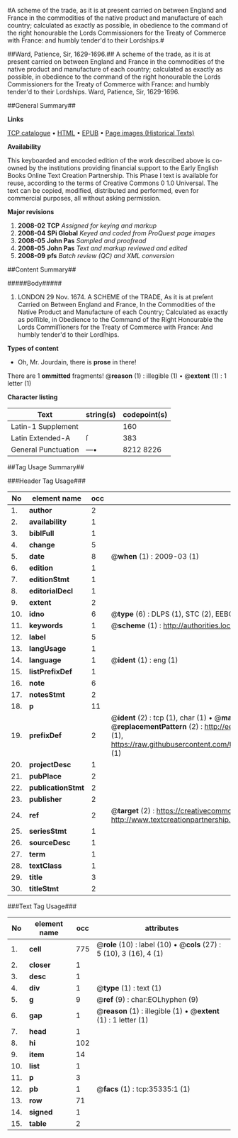 #A scheme of the trade, as it is at present carried on between England and France in the commodities of the native product and manufacture of each country; calculated as exactly as possible, in obedience to the command of the right honourable the Lords Commissioners for the Treaty of Commerce with France: and humbly tender'd to their Lordships.#

##Ward, Patience, Sir, 1629-1696.##
A scheme of the trade, as it is at present carried on between England and France in the commodities of the native product and manufacture of each country; calculated as exactly as possible, in obedience to the command of the right honourable the Lords Commissioners for the Treaty of Commerce with France: and humbly tender'd to their Lordships.
Ward, Patience, Sir, 1629-1696.

##General Summary##

**Links**

[TCP catalogue](http://www.ota.ox.ac.uk/tcp/)  • 
[HTML](http://tei.it.ox.ac.uk/tcp/Texts-HTML/free/A67/A67545.html)  • 
[EPUB](http://tei.it.ox.ac.uk/tcp/Texts-EPUB/free/A67/A67545.epub) • 
[Page images (Historical Texts)](https://data.historicaltexts.jisc.ac.uk/view?pubId=eebo-99830873e&pageId=eebo-99830873e-35335-1)

**Availability**

This keyboarded and encoded edition of the
	       work described above is co-owned by the institutions
	       providing financial support to the Early English Books
	       Online Text Creation Partnership. This Phase I text is
	       available for reuse, according to the terms of Creative
	       Commons 0 1.0 Universal. The text can be copied,
	       modified, distributed and performed, even for
	       commercial purposes, all without asking permission.

**Major revisions**

1. __2008-02__ __TCP__ *Assigned for keying and markup*
1. __2008-04__ __SPi Global__ *Keyed and coded from ProQuest page images*
1. __2008-05__ __John Pas__ *Sampled and proofread*
1. __2008-05__ __John Pas__ *Text and markup reviewed and edited*
1. __2008-09__ __pfs__ *Batch review (QC) and XML conversion*

##Content Summary##

#####Body#####

1. LONDON 29 Nov. 1674. A SCHEME of the TRADE, As it is at preſent Carried on Between England and France, In the Commodities of the Native Product and Manufacture of each Country; Calculated as exactly as poſſible, in Obedience to the Command of the Right Honourable the Lords Commiſſioners for the Treaty of Commerce with France: And humbly tender'd to their Lordſhips.

**Types of content**

  * Oh, Mr. Jourdain, there is **prose** in there!

There are 1 **ommitted** fragments! 
 @__reason__ (1) : illegible (1)  •  @__extent__ (1) : 1 letter (1)

**Character listing**


|Text|string(s)|codepoint(s)|
|---|---|---|
|Latin-1 Supplement| |160|
|Latin Extended-A|ſ|383|
|General Punctuation|—•|8212 8226|

##Tag Usage Summary##

###Header Tag Usage###

|No|element name|occ|attributes|
|---|---|---|---|
|1.|__author__|2||
|2.|__availability__|1||
|3.|__biblFull__|1||
|4.|__change__|5||
|5.|__date__|8| @__when__ (1) : 2009-03 (1)|
|6.|__edition__|1||
|7.|__editionStmt__|1||
|8.|__editorialDecl__|1||
|9.|__extent__|2||
|10.|__idno__|6| @__type__ (6) : DLPS (1), STC (2), EEBO-CITATION (1), PROQUEST (1), VID (1)|
|11.|__keywords__|1| @__scheme__ (1) : http://authorities.loc.gov/ (1)|
|12.|__label__|5||
|13.|__langUsage__|1||
|14.|__language__|1| @__ident__ (1) : eng (1)|
|15.|__listPrefixDef__|1||
|16.|__note__|6||
|17.|__notesStmt__|2||
|18.|__p__|11||
|19.|__prefixDef__|2| @__ident__ (2) : tcp (1), char (1)  •  @__matchPattern__ (2) : ([0-9\-]+):([0-9IVX]+) (1), (.+) (1)  •  @__replacementPattern__ (2) : http://eebo.chadwyck.com/downloadtiff?vid=$1&page=$2 (1), https://raw.githubusercontent.com/textcreationpartnership/Texts/master/tcpchars.xml#$1 (1)|
|20.|__projectDesc__|1||
|21.|__pubPlace__|2||
|22.|__publicationStmt__|2||
|23.|__publisher__|2||
|24.|__ref__|2| @__target__ (2) : https://creativecommons.org/publicdomain/zero/1.0/ (1), http://www.textcreationpartnership.org/docs/. (1)|
|25.|__seriesStmt__|1||
|26.|__sourceDesc__|1||
|27.|__term__|1||
|28.|__textClass__|1||
|29.|__title__|3||
|30.|__titleStmt__|2||


###Text Tag Usage###

|No|element name|occ|attributes|
|---|---|---|---|
|1.|__cell__|775| @__role__ (10) : label (10)  •  @__cols__ (27) : 5 (10), 3 (16), 4 (1)|
|2.|__closer__|1||
|3.|__desc__|1||
|4.|__div__|1| @__type__ (1) : text (1)|
|5.|__g__|9| @__ref__ (9) : char:EOLhyphen (9)|
|6.|__gap__|1| @__reason__ (1) : illegible (1)  •  @__extent__ (1) : 1 letter (1)|
|7.|__head__|1||
|8.|__hi__|102||
|9.|__item__|14||
|10.|__list__|1||
|11.|__p__|3||
|12.|__pb__|1| @__facs__ (1) : tcp:35335:1 (1)|
|13.|__row__|71||
|14.|__signed__|1||
|15.|__table__|2||
